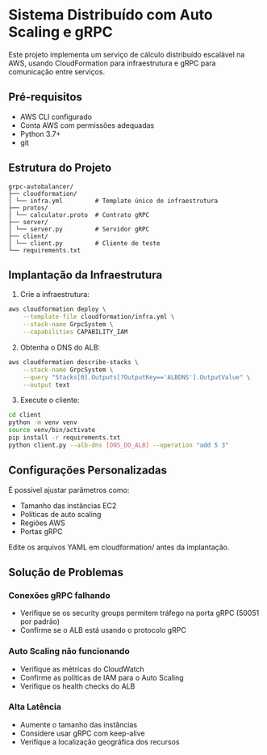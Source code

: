 # Sistema Distribuído com Auto Scaling e gRPC
Este projeto implementa um serviço de cálculo distribuído escalável na AWS, usando CloudFormation para infraestrutura e gRPC para comunicação entre serviços.

## Pré-requisitos
- AWS CLI configurado
- Conta AWS com permissões adequadas
- Python 3.7+
- git

## Estrutura do Projeto

```
grpc-autobalancer/
├── cloudformation/
│ └── infra.yml         # Template único de infraestrutura
├── protos/
│ └── calculator.proto  # Contrato gRPC
├── server/
│ └── server.py         # Servidor gRPC
├── client/
│ └── client.py         # Cliente de teste
└── requirements.txt
```

## Implantação da Infraestrutura

1. Crie a infraestrutura:
```bash
aws cloudformation deploy \
    --template-file cloudformation/infra.yml \
    --stack-name GrpcSystem \
    --capabilities CAPABILITY_IAM
```

2. Obtenha o DNS do ALB:
```bash
aws cloudformation describe-stacks \
    --stack-name GrpcSystem \
    --query "Stacks[0].Outputs[?OutputKey=='ALBDNS'].OutputValue" \
    --output text
```

3. Execute o cliente:
```bash
cd client
python -m venv venv
source venv/bin/activate
pip install -r requirements.txt
python client.py --alb-dns [DNS_DO_ALB] --operation "add 5 3"
```

## Configurações Personalizadas
É possível ajustar parâmetros como:

- Tamanho das instâncias EC2
- Políticas de auto scaling
- Regiões AWS
- Portas gRPC

Edite os arquivos YAML em cloudformation/ antes da implantação.

## Solução de Problemas

### Conexões gRPC falhando
- Verifique se os security groups permitem tráfego na porta gRPC (50051 por padrão)
- Confirme se o ALB está usando o protocolo gRPC

### Auto Scaling não funcionando
- Verifique as métricas do CloudWatch
- Confirme as políticas de IAM para o Auto Scaling
- Verifique os health checks do ALB

### Alta Latência
- Aumente o tamanho das instâncias
- Considere usar gRPC com keep-alive
- Verifique a localização geográfica dos recursos